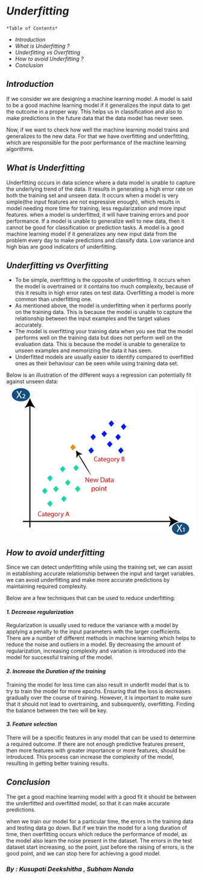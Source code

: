 # *Underfitting* 

`*Table of Contents*`

* _*Introduction*_
* _*What is Underfitting ?*_
* _*Underfitting vs Overfitting*_
* _*How to avoid Underfitting ?*_
* _*Conclusion*_


## *Introduction*
   If we consider we are designing a machine learning model. A model is said to be a good machine learning model if it generalizes the input data to get the outcome in a proper way. This helps us in classification and also to make predictions in the future data that the data model has never seen.

   Now, if we want to check how well the machine learning model trains and generalizes to the new data. For that we have overfitting and underfitting, which are responsible for the poor performance of the machine learning algorithms.

## *What is Underfitting*
   Underfitting occurs in data science where a data model is unable to capture the underlying trend of the data. It results in generating a high error rate on both the training set and unseen data. It occurs when a model is very simple(the input features are not expressive enough), which results in model needing more time for training, less regularization and more input features.  when a model is underfitted, it will have training errors and poor performance. If a model is unable to generalize well to new data, then it cannot be good for classification or prediction tasks. A model is a good machine learning model if it generalizes any new input data from the problem every day to make predictions and classify data.
   Low variance and high bias are good indicators of underfitting.


## *Underfitting vs Overfitting*
  * To be simple, overfitting is the opposite of underfitting. It occurs when the model is overtrained or it contains too much complexity, because of this it results in high error rates on test data. Overfitting a model is more common than underfitting one.
  * As mentioned above, the model is underfitting when it performs poorly on the training data. This is because the model is unable to capture the relationship between the input examples and the target values accurately.
  * The model is overfitting your training data when you see that the model performs well on the training data but does not perform well on the evaluation data. This is because the model is unable to generalize to unseen examples and memorizing the data it has seen.
  * Underfitted models are usually easier to identify compared to overfitted ones as their behaviour can be seen while using training data set.
  
   Below is an illustration of the different ways a regression can potentially fit against unseen data:
   ![knn.PNG](https://github.com/DeekshithaKusupati/Intern-Work/blob/main/int-ml-3/KNN/images/knn.png)
   
## *How to avoid underfitting*
Since we can detect underfitting while using the training set, we can assist in establishing accurate relationship between the input and target variables. we can avoid underfitting and make more accurate predictions by maintaining required complexity.

Below are a few techniques that can be used to reduce underfitting:
 #### *1. Decrease regularization*
   Regularization is usually used to reduce the variance with a model by applying a penalty to the input parameters with the larger coefficients. There are a number of different methods in machine learning which helps to reduce the noise and outliers in a model. By decreasing the amount of regularization, increasing complexity and variation is introduced into the model for successful training of the model.
 #### *2. Increase the Duration of the training*
   Training the model for less time can also result in underfit model that is to try to train the model for more epochs. Ensuring that the loss is decreases gradually over the course of training. However, it is important to make sure that it should not lead to overtraining, and subsequently, overfitting. Finding the balance between the two will be key.
 #### *3. Feature selection*
   There will be a specific features in any model that can be used to determine a required outcome. If there are not enough predictive features present, then more features with greater importance or more features, should be introduced. This process can increase the complexity of the model, resulting in getting better training results.
## *Conclusion* 
 The get a good machine learning model with a good fit it should be between the underfitted and overfitted model, so that it can make accurate predictions.

 when we train our model for a particular time, the errors in the training data and testing data go down. But if we train the model for a long duration of time, then overfitting occurs which reduce the performance of model, as the model also learn the noise present in the dataset. The errors in the test dataset start increasing, so the point, just before the raising of errors, is the good point, and we can stop here for achieving a good model. 
 
### *By : Kusupati Deekshitha , Subham Nanda*
 
  
